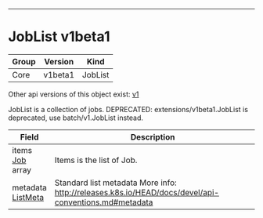 

-----------
# JobList v1beta1



Group        | Version     | Kind
------------ | ---------- | -----------
Core | v1beta1 | JobList




<aside class="notice">Other api versions of this object exist: <a href="#joblist-v1">v1</a> </aside>


JobList is a collection of jobs. DEPRECATED: extensions/v1beta1.JobList is deprecated, use batch/v1.JobList instead.



Field        | Description
------------ | -----------
items <br /> [Job](#job-v1beta1) array | Items is the list of Job.
metadata <br /> [ListMeta](#listmeta-unversioned) | Standard list metadata More info: http://releases.k8s.io/HEAD/docs/devel/api-conventions.md#metadata






